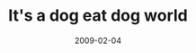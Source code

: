 ---
layout: base.njk
title : 'It&#39;s a dog eat dog world' 
view_title : 'It&#39;s a dog eat dog world' 
year : '2009' 
date : '2009-02-04' 
img_file : '/drawing/itsadogeatdogworld.png' 
html_file : 'itsadogeatdogworld' 
next_html : 'youretoofarawayfromeme.html' 
year_order : '37' 
permalink : "title/{{html_file}}.html"
---
